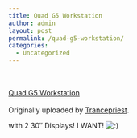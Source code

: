 ```yaml
---
title: Quad G5 Workstation
author: admin
layout: post
permalink: /quad-g5-workstation/
categories:
  - Uncategorized
---
```

<div>
  <a href="http://www.flickr.com/photos/andrae/70477747/" title="photo sharing"><img src="http://static.flickr.com/31/70477747_ceff480d9a_m.jpg" alt /></a><br /> <br /> <span><br /> <a href="http://www.flickr.com/photos/andrae/70477747/">Quad G5 Workstation</a><br /> <br /> Originally uploaded by <a href="http://www.flickr.com/people/andrae/">Trancepriest</a>.<br /> </span>
</div>

with 2 30&#8243; Displays! I WANT! <img src="http://blog.lotas-smartman.net/wp-includes/images/smilies/icon_smile.gif" alt=":)" class="wp-smiley" />